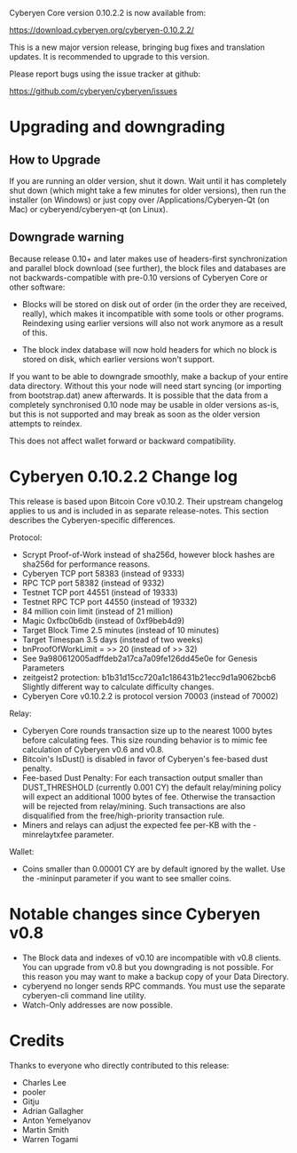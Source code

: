 Cyberyen Core version 0.10.2.2 is now available from:

  <https://download.cyberyen.org/cyberyen-0.10.2.2/>

This is a new major version release, bringing bug fixes and translation
updates. It is recommended to upgrade to this version.

Please report bugs using the issue tracker at github:

  <https://github.com/cyberyen/cyberyen/issues>

Upgrading and downgrading
=========================

How to Upgrade
--------------

If you are running an older version, shut it down. Wait until it has completely
shut down (which might take a few minutes for older versions), then run the
installer (on Windows) or just copy over /Applications/Cyberyen-Qt (on Mac) or
cyberyend/cyberyen-qt (on Linux).

Downgrade warning
------------------

Because release 0.10+ and later makes use of headers-first synchronization and
parallel block download (see further), the block files and databases are not
backwards-compatible with pre-0.10 versions of Cyberyen Core or other software:

* Blocks will be stored on disk out of order (in the order they are
received, really), which makes it incompatible with some tools or
other programs. Reindexing using earlier versions will also not work
anymore as a result of this.

* The block index database will now hold headers for which no block is
stored on disk, which earlier versions won't support.

If you want to be able to downgrade smoothly, make a backup of your entire data
directory. Without this your node will need start syncing (or importing from
bootstrap.dat) anew afterwards. It is possible that the data from a completely
synchronised 0.10 node may be usable in older versions as-is, but this is not
supported and may break as soon as the older version attempts to reindex.

This does not affect wallet forward or backward compatibility.


Cyberyen 0.10.2.2 Change log
============================
This release is based upon Bitcoin Core v0.10.2.  Their upstream changelog applies to us and
is included in as separate release-notes.  This section describes the Cyberyen-specific differences.

Protocol:
- Scrypt Proof-of-Work instead of sha256d, however block hashes are sha256d for performance reasons.
- Cyberyen TCP port 58383 (instead of 9333)
- RPC TCP port 58382 (instead of 9332)
- Testnet TCP port 44551 (instead of 19333)
- Testnet RPC TCP port 44550 (instead of 19332)
- 84 million coin limit  (instead of 21 million)
- Magic 0xfbc0b6db       (instead of 0xf9beb4d9)
- Target Block Time 2.5 minutes (instead of 10 minutes)
- Target Timespan 3.5 days      (instead of two weeks)
- bnProofOfWorkLimit = >> 20    (instead of >> 32)
- See 9a980612005adffdeb2a17ca7a09fe126dd45e0e for Genesis Parameters
- zeitgeist2 protection: b1b31d15cc720a1c186431b21ecc9d1a9062bcb6 Slightly different way to calculate difficulty changes.
- Cyberyen Core v0.10.2.2 is protocol version 70003 (instead of 70002)

Relay:
- Cyberyen Core rounds transaction size up to the nearest 1000 bytes before calculating fees.  This size rounding behavior is to mimic fee calculation of Cyberyen v0.6 and v0.8.
- Bitcoin's IsDust() is disabled in favor of Cyberyen's fee-based dust penalty.
- Fee-based Dust Penalty: For each transaction output smaller than DUST_THRESHOLD (currently 0.001 CY) the default relay/mining policy will expect an additional 1000 bytes of fee.  Otherwise the transaction will be rejected from relay/mining.  Such transactions are also disqualified from the free/high-priority transaction rule.
- Miners and relays can adjust the expected fee per-KB with the -minrelaytxfee parameter.

Wallet:
- Coins smaller than 0.00001 CY are by default ignored by the wallet.  Use the -mininput parameter if you want to see smaller coins.

Notable changes since Cyberyen v0.8
===================================

- The Block data and indexes of v0.10 are incompatible with v0.8 clients.  You can upgrade from v0.8 but you downgrading is not possible.  For this reason you may want to make a backup copy of your Data Directory.
- cyberyend no longer sends RPC commands.  You must use the separate cyberyen-cli command line utility.
- Watch-Only addresses are now possible.

Credits
=======

Thanks to everyone who directly contributed to this release:

- Charles Lee
- pooler
- Gitju
- Adrian Gallagher
- Anton Yemelyanov
- Martin Smith
- Warren Togami
